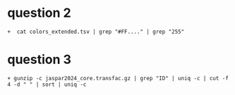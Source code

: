 # question 2 
	+  cat colors_extended.tsv | grep "#FF...." | grep "255"          

# question 3 
	+ gunzip -c jaspar2024_core.transfac.gz | grep "ID" | uniq -c | cut -f 4 -d " " | sort | uniq -c
	